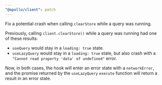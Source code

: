 ```yaml
---
"@apollo/client": patch
---
```


Fix a potential crash when calling `clearStore` while a query was running.

Previously, calling `client.clearStore()` while a query was running had one of these results:
* `useQuery` would stay in a `loading: true` state.
* `useLazyQuery` would stay in a `loading: true` state, but also crash with a `"Cannot read property 'data' of undefined"` error.

Now, in both cases, the hook will enter an error state with a `networkError`, and the promise returned by the `useLazyQuery` `execute` function will return a result in an error state.
